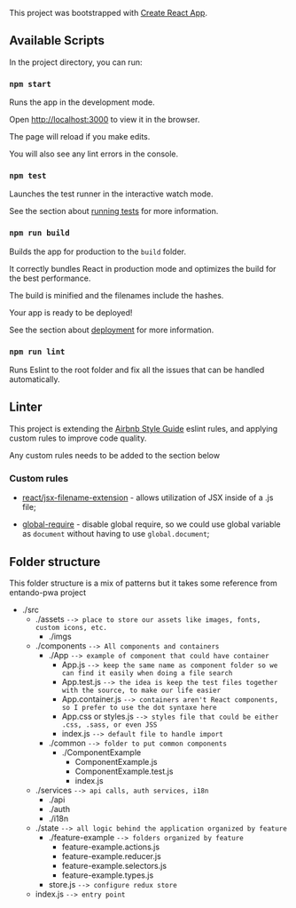 This project was bootstrapped with [Create React App](https://github.com/facebook/create-react-app).

## Available Scripts

In the project directory, you can run:

### `npm start`

Runs the app in the development mode.<br>

Open [http://localhost:3000](http://localhost:3000) to view it in the browser.

The page will reload if you make edits.<br>

You will also see any lint errors in the console.

### `npm test`

Launches the test runner in the interactive watch mode.<br>

See the section about [running tests](https://facebook.github.io/create-react-app/docs/running-tests) for more information.

### `npm run build`

Builds the app for production to the `build` folder.<br>

It correctly bundles React in production mode and optimizes the build for the best performance.

The build is minified and the filenames include the hashes.<br>

Your app is ready to be deployed!

See the section about [deployment](https://facebook.github.io/create-react-app/docs/deployment) for more information.

### `npm run lint`

Runs Eslint to the root folder and fix all the issues that can be handled automatically.

## Linter

This project is extending the [Airbnb Style Guide](https://github.com/airbnb/javascript) eslint rules, and applying custom rules to improve code quality.

Any custom rules needs to be added to the section below

### Custom rules

- [react/jsx-filename-extension](https://github.com/yannickcr/eslint-plugin-react/blob/master/docs/rules/jsx-filename-extension.md) - allows utilization of JSX inside of a .js file;

- [global-require](https://eslint.org/docs/rules/global-require) - disable global require, so we could use global variable as `document` without having to use `global.document`;

## Folder structure

This folder structure is a mix of patterns but it takes some reference from entando-pwa project

- ./src
  - ./assets `--> place to store our assets like images, fonts, custom icons, etc.`
    - ./imgs
  - ./components `--> All components and containers`
    - ./App `--> example of component that could have container`
      - App.js `--> keep the same name as component folder so we can find it easily when doing a file search`
      - App.test.js `--> the idea is keep the test files together with the source, to make our life easier`
      - App.container.js `--> containers aren't React components, so I prefer to use the dot syntaxe here`
      - App.css or styles.js `--> styles file that could be either .css, .sass, or even JSS`
      - index.js `--> default file to handle import`
    - ./common `--> folder to put common components`
      - ./ComponentExample
        - ComponentExample.js
        - ComponentExample.test.js
        - index.js
  - ./services `--> api calls, auth services, i18n`
    - ./api
    - ./auth
    - ./i18n
  - ./state `--> all logic behind the application organized by feature`
    - ./feature-example `--> folders organized by feature`
      - feature-example.actions.js
      - feature-example.reducer.js
      - feature-example.selectors.js
      - feature-example.types.js
    - store.js `--> configure redux store`
  - index.js `--> entry point`
